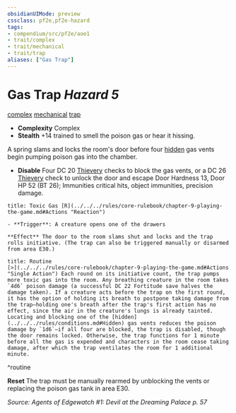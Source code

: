 ```yaml
---
obsidianUIMode: preview
cssclass: pf2e,pf2e-hazard
tags:
- compendium/src/pf2e/aoe1
- trait/complex
- trait/mechanical
- trait/trap
aliases: ["Gas Trap"]
---
```

# Gas Trap *Hazard 5*  
[complex](../../../Rules/traits/complex.md)  [mechanical](../../../Rules/traits/mechanical.md)  [trap](../../../Rules/traits/trap.md)  

- **Complexity** Complex
- **Stealth** +14 trained to smell the poison gas or hear it hissing.  

A spring slams and locks the room's door before four [hidden](../../../Rules/conditions.md#Hidden) gas vents begin pumping poison gas into the chamber.

- **Disable** Four DC 20 [Thievery](../../skills.md#Thievery) checks to block the gas vents, or a DC 26 [Thievery](../../skills.md#Thievery) check to unlock the door and escape Door Hardness 13, Door HP 52 (BT 26); Immunities critical hits, object immunities, precision damage.  
     
```ad-embed-ability
title: Toxic Gas [R](../../../rules/core-rulebook/chapter-9-playing-the-game.md#Actions "Reaction")

- **Trigger**: A creature opens one of the drawers

**Effect** The door to the room slams shut and locks and the trap rolls initiative. (The trap can also be triggered manually or disarmed from area E30.)
```

```ad-pf2-summary
title: Routine
[>](../../../rules/core-rulebook/chapter-9-playing-the-game.md#Actions "Single Action") Each round on its initiative count, the trap pumps more toxic gas into the room. Any breathing creature in the room takes `4d6` poison damage (a successful DC 22 Fortitude save halves the damage taken). If a creature acts before the trap on the first round, it has the option of holding its breath to postpone taking damage from the trap—holding one's breath after the trap's first action has no effect, since the air in the creature's lungs is already tainted. Locating and blocking one of the [hidden](../../../rules/conditions.md#Hidden) gas vents reduces the poison damage by `1d6`—if all four are blocked, the trap is disabled, though the door remains locked. Otherwise, the trap functions for 1 minute before all the gas is expended and characters in the room cease taking damage, after which the trap ventilates the room for 1 additional minute.
```
^routine

**Reset** The trap must be manually rearmed by unblocking the vents or replacing the poison gas tank in area E30.  

*Source: Agents of Edgewatch #1: Devil at the Dreaming Palace p. 57*
